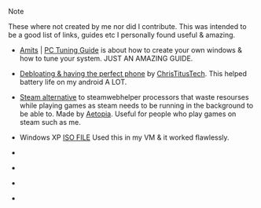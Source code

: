 > [!NOTE]
These where not created by me nor did I contribute. This was intended to be a good list of links, guides etc I personally found useful & amazing.
- [Amits](https://github.com/amitxv) | [PC Tuning Guide](https://github.com/amitxv/PC-Tuning) is about how to create your own windows & how to tune your system. JUST AN AMAZING GUIDE.

- [Debloating & having the perfect phone](https://youtu.be/MFbXFG2xDJI?si=1Dh7paiS4QnOl4OZ) by [ChrisTitusTech](https://youtube.com/ChrisTitusTech). This helped battery life on my android A LOT.

- [Steam alternative](https://github.com/Aetopia/NoSteamWebHelper) to steamwebhelper processors that waste resourses while playing games as steam needs to be running in the background to be able to. Made by [Aetopia](https://github.com/Aetopia). Useful for people who play games on steam such as me.

- Windows XP [ISO FILE](https://archive.org/details/WinXPProSP3x86) Used this in my VM & it worked flawlessly.

- []()

- []()

- []()

- []()




































